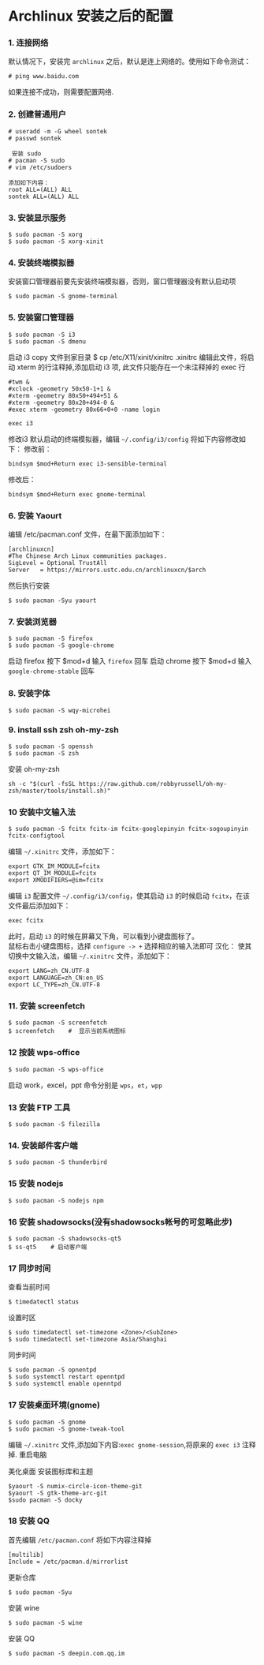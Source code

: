 # Archlinux 安装之后的配置

### 1. 连接网络
默认情况下，安装完 `archlinux` 之后，默认是连上网络的。使用如下命令测试：

```
# ping www.baidu.com
```
如果连接不成功，则需要配置网络.

### 2. 创建普通用户

```
# useradd -m -G wheel sontek
# passwd sontek

 安装 sudo
# pacman -S sudo 
# vim /etc/sudoers

添加如下内容：
root ALL=(ALL) ALL
sontek ALL=(ALL) ALL
```

### 3. 安装显示服务

```
$ sudo pacman -S xorg 
$ sudo pacman -S xorg-xinit
```

### 4. 安装终端模拟器
安装窗口管理器前要先安装终端模拟器，否则，窗口管理器没有默认启动项
```
$ sudo pacman -S gnome-terminal
```
### 5. 安装窗口管理器
```
$ sudo pacman -S i3
$ sudo pacman -S dmenu
```
启动 i3
copy 文件到家目录
$ cp /etc/X11/xinit/xinitrc .xinitrc
编辑此文件，将启动 xterm 的行注释掉,添加启动 i3 项,
此文件只能存在一个未注释掉的 exec 行
```
#twm &
#xclock -geometry 50x50-1+1 &
#xterm -geometry 80x50+494+51 &
#xterm -geometry 80x20+494-0 &
#exec xterm -geometry 80x66+0+0 -name login

exec i3
```
修改i3 默认启动的终端模拟器，编辑 `~/.config/i3/config`
将如下内容修改如下：
修改前：
```
bindsym $mod+Return exec i3-sensible-terminal
```
修改后：
```
bindsym $mod+Return exec gnome-terminal
```
### 6. 安装 Yaourt
编辑 /etc/pacman.conf 文件，在最下面添加如下：

```
[archlinuxcn]
#The Chinese Arch Linux communities packages.
SigLevel = Optional TrustAll  
Server   = https://mirrors.ustc.edu.cn/archlinuxcn/$arch  
```

然后执行安装
```
$ sudo pacman -Syu yaourt
```

### 7. 安装浏览器
```
$ sudo pacman -S firefox
$ sudo pacman -S google-chrome
```
 启动 firefox 按下 $mod+d 输入 `firefox` 回车
 启动 chrome 按下 $mod+d 输入 `google-chrome-stable` 回车

### 8. 安装字体
```
$ sudo pacman -S wqy-microhei
```

### 9. install ssh zsh oh-my-zsh

```
$ sudo pacman -S openssh
$ sudo pacman -S zsh
```
安装 oh-my-zsh

```
sh -c "$(curl -fsSL https://raw.github.com/robbyrussell/oh-my-zsh/master/tools/install.sh)"
```

### 10 安装中文输入法

```
$ sudo pacman -S fcitx fcitx-im fcitx-googlepinyin fcitx-sogoupinyin fcitx-configtool
```
编辑 `~/.xinitrc` 文件，添加如下：
```
export GTK_IM_MODULE=fcitx
export QT_IM_MODULE=fcitx
export XMODIFIERS=@im=fcitx
```

编辑 `i3` 配置文件 `~/.config/i3/config`，使其启动 `i3` 的时候启动 `fcitx`，在该文件最后添加如下：
```
exec fcitx
```
此时，启动 `i3` 的时候在屏幕又下角，可以看到小键盘图标了。   
鼠标右击小键盘图标，选择 `configure -> +` 选择相应的输入法即可
汉化：
使其切换中文输入法，编辑 `~/.xinitrc` 文件，添加如下：
```
export LANG=zh_CN.UTF-8
export LANGUAGE=zh_CN:en_US
export LC_TYPE=zh_CN.UTF-8
```

### 11.  安装 screenfetch
```
$ sudo pacman -S screenfetch
$ screenfetch    #  显示当前系统图标
```

### 12 按装 wps-office
```
$ sudo pacman -S wps-office
```
启动 work，excel，ppt 命令分别是 `wps`，`et`，`wpp`

### 13 安装 FTP 工具

```
$ sudo pacman -S filezilla
```

### 14. 安装邮件客户端

```
$ sudo pacman -S thunderbird
```

### 15 安装 nodejs
```
$ sudo pacman -S nodejs npm
```

### 16 安装 shadowsocks(没有shadowsocks帐号的可忽略此步)
```
$ sudo pacman -S shadowsocks-qt5
$ ss-qt5	# 启动客户端
```

### 17 同步时间
查看当前时间
```
$ timedatectl status
```
设置时区
```
$ sudo timedatectl set-timezone <Zone>/<SubZone>
$ sudo timedatectl set-timezone Asia/Shanghai
```
同步时间
```
$ sudo pacman -S opnentpd
$ sudo systemctl restart openntpd
$ sudo systemctl enable openntpd
```

### 17 安装桌面环境(gnome)
```
$ sudo pacman -S gnome 
$ sudo pacman -S gnome-tweak-tool
```
编辑 `~/.xinitrc` 文件,添加如下内容:`exec gnome-session`,将原来的 `exec i3` 注释掉. 重启电脑

美化桌面
安装图标库和主题
```
$yaourt -S numix-circle-icon-theme-git
$yaourt -S gtk-theme-arc-git
$sudo pacman -S docky
```

### 18 安装 QQ
首先编辑 `/etc/pacman.conf` 将如下内容注释掉  

```
[multilib]
Include = /etc/pacman.d/mirrorlist
```
更新仓库
```
$ sudo pacman -Syu
```
安装 wine
```
$ sudo pacman -S wine
```

安装 QQ
```
$ sudo pacman -S deepin.com.qq.im
```






